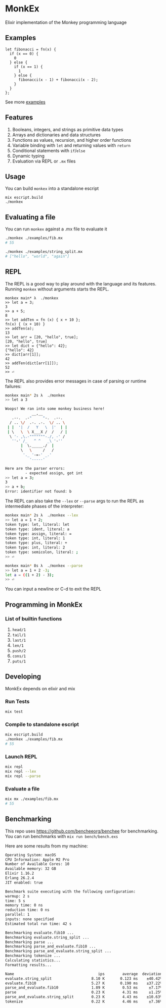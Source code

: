 # MonkEx

Elixir implementation of the Monkey programming language

## Examples

```
let fibonacci = fn(x) {
  if (x == 0) {
    0
  } else {
    if (x == 1) {
      1
    } else {
      fibonacci(x - 1) + fibonacci(x - 2);
    }
  }
};
```

See more [examples](./examples)

## Features

1. Booleans, integers, and strings as primitive data types
1. Arrays and dictionaries and data structures
1. Functions as values, recursion, and higher order functions
1. Variable binding with `let` and returning values with `return`
1. Conditional statements with `if`/`else`
1. Dynamic typing
1. Evaluation via REPL or `.mx` files


## Usage

You can build `monkex` into a standalone escript

```
mix escript.build
./monkex
```

## Evaluating a file

You can run `monkex` against a .mx file to evaluate it
```sh
./monkex ./examples/fib.mx
# 55

./monkex ./examples/string_split.mx
# ["hello", "world", "again"]
```

## REPL

The REPL is a good way to play around with the language and its features. Running `monkex` without arguments starts the REPL.

```
monkex main* λ  ./monkex
>> let a = 3;
3
>> a + 5;
8
>> let addTen = fn (x) { x + 10 };
fn(x) { (x + 10) }
>> addTen(a);
13
>> let arr = [20, "hello", true];
[20, "hello", true]
>> let dict = {"hello": 42};
{"hello": 42}
>> dict[arr[1]];
42
>> addTen(dict[arr[1]]);
52
>> ⏎
```

The REPL also provides error messages in case of parsing or runtime failures:

```sh
monkex main* 2s λ  ./monkex
>> let a 3

Woops! We ran into some monkey business here!
            __,__
   .--.  .-"     "-.  .--.
  / .. \/  .-. .-.  \/ .. \
 | |  '|  /   Y   \  |'  | |
 | \   \  \ X___X /  /   / |
  \ '- ,\.-"""""""-./, -' /
   ''-' /_   ^ ^   _\ '-''
       |  \._____./  |
       \   \     /   /
        '._ '-=-' _.'
           '-----'

Here are the parser errors:
         - expected assign, got int
>> let a = 3;
3
>> a + b;
Error: identifier not found: b
```


The REPL can also take the `--lex` or `--parse` args to run the REPL as intermediate phases of the interpreter:

```sh
monkex main* 2s λ  ./monkex --lex
>> let a = 1 + 2;
token type: let, literal: let
token type: ident, literal: a
token type: assign, literal: =
token type: int, literal: 1
token type: plus, literal: +
token type: int, literal: 2
token type: semicolon, literal: ;
>> ⏎
```

```sh
monkex main* 8s λ  ./monkex --parse
>> let a = 1 + 2 -3;
let a = ((1 + 2) - 3);
>> ⏎
```

You can input a newline or C-d to exit the REPL


## Programming in MonkEx

### List of builtin functions
1. `head/1`
1. `tail/1`
1. `last/1`
1. `len/1`
1. `push/2`
1. `cons/1`
1. `puts/1`

## Developing

MonkEx depends on elixir and mix

### Run Tests

```sh
mix test
```

### Compile to standalone escript
```sh
mix escript.build
./monkex ./examples/fib.mx
# 55
```

### Launch REPL

```sh
mix repl
mix repl --lex
mix repl --parse
```

### Evaluate a file 
```sh
mix mx ./examples/fib.mx
# 55
```

## Benchmarking

This repo uses https://github.com/bencheeorg/benchee for benchmarking. You can run benchmarks with `mix run bench/bench.exs`

Here are some results from my machine:

```sh
Operating System: macOS
CPU Information: Apple M2 Pro
Number of Available Cores: 10
Available memory: 32 GB
Elixir 1.16.2
Erlang 26.2.4
JIT enabled: true

Benchmark suite executing with the following configuration:
warmup: 2 s
time: 5 s
memory time: 0 ns
reduction time: 0 ns
parallel: 1
inputs: none specified
Estimated total run time: 42 s

Benchmarking evaluate.fib10 ...
Benchmarking evaluate.string_split ...
Benchmarking parse ...
Benchmarking parse_and_evaluate.fib10 ...
Benchmarking parse_and_evaluate.string_split ...
Benchmarking tokenize ...
Calculating statistics...
Formatting results...

Name                                      ips        average  deviation         median         99th %
evaluate.string_split                  8.10 K       0.123 ms    ±40.42%       0.115 ms        0.30 ms
evaluate.fib10                         5.27 K       0.190 ms    ±37.22%       0.178 ms        0.47 ms
parse_and_evaluate.fib10               1.89 K        0.53 ms     ±7.17%        0.51 ms        0.62 ms
parse                                  0.23 K        4.31 ms     ±1.25%        4.30 ms        4.51 ms
parse_and_evaluate.string_split        0.23 K        4.43 ms    ±10.63%        4.41 ms        4.70 ms
tokenize                               0.22 K        4.46 ms     ±7.36%        4.29 ms        5.41 ms
```
